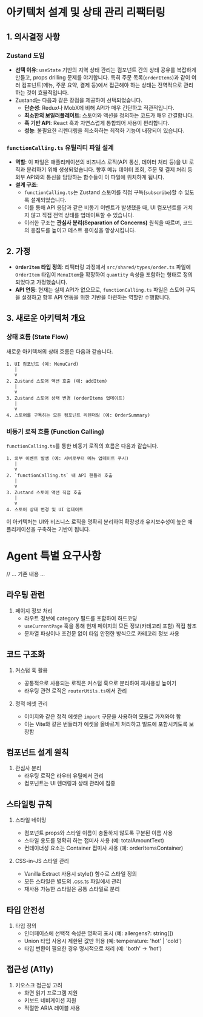 # 아키텍처 설계 및 상태 관리 리팩터링

## 1. 의사결정 사항

### Zustand 도입
- **선택 이유**: `useState` 기반의 지역 상태 관리는 컴포넌트 간의 상태 공유를 복잡하게 만들고, props drilling 문제를 야기합니다. 특히 주문 목록(`orderItems`)과 같이 여러 컴포넌트(메뉴, 주문 요약, 결제 등)에서 접근해야 하는 상태는 전역적으로 관리하는 것이 효율적입니다.
- Zustand는 다음과 같은 장점을 제공하여 선택되었습니다.
  - **단순성**: Redux나 MobX에 비해 API가 매우 간단하고 직관적입니다.
  - **최소한의 보일러플레이트**: 스토어와 액션을 정의하는 코드가 매우 간결합니다.
  - **훅 기반 API**: React 훅과 자연스럽게 통합되어 사용이 편리합니다.
  - **성능**: 불필요한 리렌더링을 최소화하는 최적화 기능이 내장되어 있습니다.

### `functionCalling.ts` 유틸리티 파일 설계
- **역할**: 이 파일은 애플리케이션의 비즈니스 로직(API 통신, 데이터 처리 등)을 UI 로직과 분리하기 위해 생성되었습니다. 향후 메뉴 데이터 조회, 주문 및 결제 처리 등 외부 API와의 통신을 담당하는 함수들이 이 파일에 위치하게 됩니다.
- **설계 구조**:
  - `functionCalling.ts`는 Zustand 스토어를 직접 구독(`subscribe`)할 수 있도록 설계되었습니다.
  - 이를 통해 API 응답과 같은 비동기 이벤트가 발생했을 때, UI 컴포넌트를 거치지 않고 직접 전역 상태를 업데이트할 수 있습니다.
  - 이러한 구조는 **관심사 분리(Separation of Concerns)** 원칙을 따르며, 코드의 응집도를 높이고 테스트 용이성을 향상시킵니다.

## 2. 가정
- **`OrderItem` 타입 정의**: 리팩터링 과정에서 `src/shared/types/order.ts` 파일에 `OrderItem` 타입이 `MenuItem`을 확장하여 `quantity` 속성을 포함하는 형태로 정의되었다고 가정했습니다.
- **API 연동**: 현재는 실제 API가 없으므로, `functionCalling.ts` 파일은 스토어 구독을 설정하고 향후 API 연동을 위한 기반을 마련하는 역할만 수행합니다.

## 3. 새로운 아키텍처 개요

### 상태 흐름 (State Flow)

새로운 아키텍처의 상태 흐름은 다음과 같습니다.

```
1. UI 컴포넌트 (예: MenuCard)
   |
   v
2. Zustand 스토어 액션 호출 (예: addItem)
   |
   v
3. Zustand 스토어 상태 변경 (orderItems 업데이트)
   |
   v
4. 스토어를 구독하는 모든 컴포넌트 리렌더링 (예: OrderSummary)
```

### 비동기 로직 흐름 (Function Calling)

`functionCalling.ts`를 통한 비동기 로직의 흐름은 다음과 같습니다.

```
1. 외부 이벤트 발생 (예: 서버로부터 메뉴 업데이트 푸시)
   |
   v
2. `functionCalling.ts` 내 API 핸들러 호출
   |
   v
3. Zustand 스토어 액션 직접 호출
   |
   v
4. 스토어 상태 변경 및 UI 업데이트
```

이 아키텍처는 UI와 비즈니스 로직을 명확히 분리하여 확장성과 유지보수성이 높은 애플리케이션을 구축하는 기반이 됩니다.

# Agent 특별 요구사항
// ... 기존 내용 ...


## 라우팅 관련

1. 페이지 정보 처리
   - 라우트 정보에 category 필드를 포함하여 하드코딩
   - `useCurrentPage` 훅을 통해 현재 페이지의 모든 정보(카테고리 포함) 직접 참조
   - 문자열 파싱이나 조건문 없이 타입 안전한 방식으로 카테고리 정보 사용

## 코드 구조화

1. 커스텀 훅 활용
   - 공통적으로 사용되는 로직은 커스텀 훅으로 분리하여 재사용성 높이기
   - 라우팅 관련 로직은 `routerUtils.ts`에서 관리

2. 정적 에셋 관리
   - 이미지와 같은 정적 에셋은 `import` 구문을 사용하여 모듈로 가져와야 함
   - 이는 Vite와 같은 번들러가 에셋을 올바르게 처리하고 빌드에 포함시키도록 보장함

## 컴포넌트 설계 원칙

1. 관심사 분리
   - 라우팅 로직은 라우터 유틸에서 관리
   - 컴포넌트는 UI 렌더링과 상태 관리에 집중

## 스타일링 규칙

1. 스타일 네이밍
   - 컴포넌트 props와 스타일 이름이 충돌하지 않도록 구분된 이름 사용
   - 스타일 용도를 명확히 하는 접미사 사용 (예: totalAmountText)
   - 컨테이너성 요소는 Container 접미사 사용 (예: orderItemsContainer)

2. CSS-in-JS 스타일 관리
   - Vanilla Extract 사용시 style() 함수로 스타일 정의
   - 모든 스타일은 별도의 .css.ts 파일에서 관리
   - 재사용 가능한 스타일은 공통 스타일로 분리

## 타입 안전성

1. 타입 정의
   - 인터페이스에 선택적 속성은 명확히 표시 (예: allergens?: string[])
   - Union 타입 사용시 제한된 값만 허용 (예: temperature: 'hot' | 'cold')
   - 타입 변환이 필요한 경우 명시적으로 처리 (예: 'both' → 'hot')

## 접근성 (A11y)

1. 키오스크 접근성 고려
   - 화면 읽기 프로그램 지원
   - 키보드 네비게이션 지원
   - 적절한 ARIA 레이블 사용
